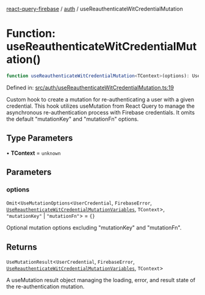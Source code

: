 [react-query-firebase](../../modules.md) / [auth](../index.md) / useReauthenticateWitCredentialMutation

# Function: useReauthenticateWitCredentialMutation()

```ts
function useReauthenticateWitCredentialMutation<TContext>(options): UseMutationResult<UserCredential, FirebaseError, UseReauthenticateWitCredentialMutationVariables, TContext>
```

Defined in: [src/auth/useReauthenticateWitCredentialMutation.ts:19](https://github.com/vpishuk/react-query-firebase/blob/1065ddd51f4c3a46c2f6510c1cc51259a3705cc2/src/auth/useReauthenticateWitCredentialMutation.ts#L19)

Custom hook to create a mutation for re-authenticating a user with a given credential.
This hook utilizes useMutation from React Query to manage the asynchronous re-authentication
process with Firebase credentials. It omits the default "mutationKey" and "mutationFn" options.

## Type Parameters

• **TContext** = `unknown`

## Parameters

### options

`Omit`\<`UseMutationOptions`\<`UserCredential`, `FirebaseError`, [`UseReauthenticateWitCredentialMutationVariables`](../type-aliases/UseReauthenticateWitCredentialMutationVariables.md), `TContext`\>, `"mutationKey"` \| `"mutationFn"`\> = `{}`

Optional mutation options excluding "mutationKey" and "mutationFn".

## Returns

`UseMutationResult`\<`UserCredential`, `FirebaseError`, [`UseReauthenticateWitCredentialMutationVariables`](../type-aliases/UseReauthenticateWitCredentialMutationVariables.md), `TContext`\>

A useMutation result object managing the loading, error, and result state of the re-authentication mutation.
